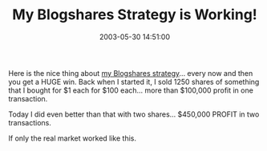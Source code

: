 ﻿---
layout: post
title: "My Blogshares Strategy is Working!"
comments: false
date: 2003-05-30 14:51:00
categories:
 - Technology
subtext-id: db383653-b114-4525-a8fa-bdce1f8ef14c
alias: /blog/My-Blogshares-Strategy-is-Working!.aspx
---


Here is the nice thing about [my Blogshares strategy](http://www.peterprovost.org/2003/05/28.html#a372)... every now and then you get a HUGE win. Back when I started it, I sold 1250 shares of something that I bought for $1 each for $100 each... more than $100,000 profit in one transaction.

Today I did even better than that with two shares... $450,000 PROFIT in two transactions.

If only the real market worked like this.
